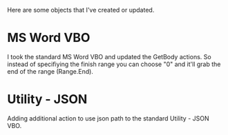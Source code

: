 Here are some objects that I've created or updated.

# MS Word VBO #

I took the standard MS Word VBO and updated the GetBody actions. So instead of specifiying the finish range you can choose "0" and it'll grab the end of the range (Range.End).

# Utility - JSON #  

Adding additional action to use json path to the standard Utility - JSON VBO.
